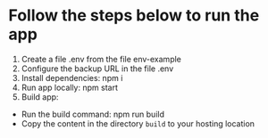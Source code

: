 # Follow the steps below to run the app
1. Create a file .env from the file env-example
2. Configure the backup URL in the file .env
3. Install dependencies: npm i
4. Run app locally: npm start
5. Build app:
* Run the build command: npm run build
* Copy the content in the directory `build` to your hosting location 